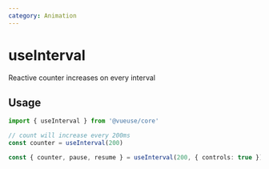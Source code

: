 ```yaml
---
category: Animation
---
```


# useInterval

Reactive counter increases on every interval

## Usage

```js {4}
import { useInterval } from '@vueuse/core'

// count will increase every 200ms
const counter = useInterval(200)
```

```ts
const { counter, pause, resume } = useInterval(200, { controls: true })
```
